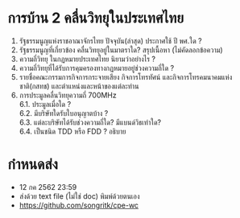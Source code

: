 # การบ้าน 2 คลื่นวิทยุในประเทศไทย

1. รัฐธรรมนูญแห่งราชอาณาจักรไทย ปัจจุบัน(ล่าสุด) ประกาศใช้ ปี พศ.ใด ?
2. รัฐธรรมนูญที่เกี่ยวข้อง คลื่นวิทยุอยู่ในมาตราใด? สรุปเนื้อหา (ไม่คัดลอกข้อความ)
3. ความถี่วิทยุ ในกฏหมายประเทศไทย นิยามว่าอย่างไร ?
4. ความถี่วิทยุที่ได้รับการคุมครองทางกฏหมายอยู่ช่วงความถี่ใด ?
5. รายชื่อคณะกรรมการกิจการกระจายเสียง กิจการโทรทัศน์ และกิจการโทรคมนาคมแห่งชาติ(กสทช) และตำแหน่งและหน้าของแต่ละท่าน
6. การประมูลคลื่นวิทยุความถี่ 700MHz  
6.1. ประมูลเมื่อใด ? <br>
6.2. มีบริษัทใดรับใบอนุญาตบ้าง ? <br>
6.3. แต่ละบริษัทได้รับช่วงความถี่ใด? มีแบนด์วิธเท่าใด? <br>
6.4. เป็นชนิด TDD หรือ FDD ? อธิบาย <br>

# กำหนดส่ง 
* 12 กค 2562 23:59
* ส่งด้วย text file (ไม่ใช่ doc) พิมพ์ด้วยตนเอง
* https://github.com/songritk/cpe-wc
